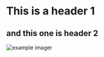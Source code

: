 # This is a header 1
## and this one is header 2
![example imager](https://th.bing.com/th/id/OIP.m4FmOjk0Bx-N4JaBzsBoTgHaEP?pid=ImgDet&rs=1)
